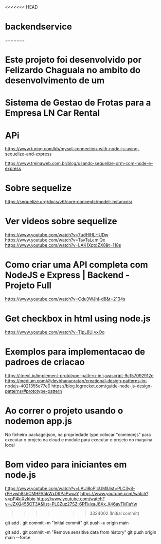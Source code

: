 <<<<<<< HEAD
# backendservice
=======
# Este projeto foi desenvolvido por Felizardo Chaguala no ambito do desenvolvimento de um 
# Sistema de Gestao de Frotas para a Empresa LN Car Rental 

# APi
https://www.turing.com/kb/mysql-connection-with-node-js-using-sequelize-and-express

https://www.treinaweb.com.br/blog/usando-sequelize-orm-com-node-e-express

# Sobre sequelize
https://sequelize.org/docs/v6/core-concepts/model-instances/

# Ver videos sobre sequelize
https://www.youtube.com/watch?v=7udHlHLHUDw
https://www.youtube.com/watch?v=TavTaLemiQo
https://www.youtube.com/watch?v=LAK1XptdZX8&t=118s

# Como criar uma API completa com NodeJS e Express | Backend - Projeto Full
https://www.youtube.com/watch?v=Cdu0WJhI-d8&t=2134s

# Get checkbox in html using node.js
https://www.youtube.com/watch?v=TjpL8U_vxOo

# Exemplos para implementacao de padroes de criacao
https://itnext.io/implement-prototype-pattern-in-javascript-9cf57092912e
https://medium.com/@devbhanupratap/creational-design-patterns-in-nodejs-4021355e77e0
https://blog.logrocket.com/guide-node-js-design-patterns/#prototype-pattern

# Ao correr o projeto usando o nodemon app.js
No ficheiro package.json, na propriedade type colocar "commonjs" para executar o projeto na cloud e module para executar o projeto no maquina local
 
# Bom video para iniciantes em node.js
https://www.youtube.com/watch?v=LAUi8pPlcUM&list=PLC3y8-rFHvwh8shCMHFA5kWxD9PaPwxaY
https://www.youtube.com/watch?v=pP4kjXykbio
https://www.youtube.com/watch?v=JZXQ455OT3A&list=PL0Zuz27SZ-6PFkIxaJ6Xx_X46avTM1aYw
>>>>>>> 3324002 (Initial commit)

git add .
git commit -m "Initial commit"
git push -u origin main


git add .
git commit -m "Remove sensitive data from history"
git push origin main --force